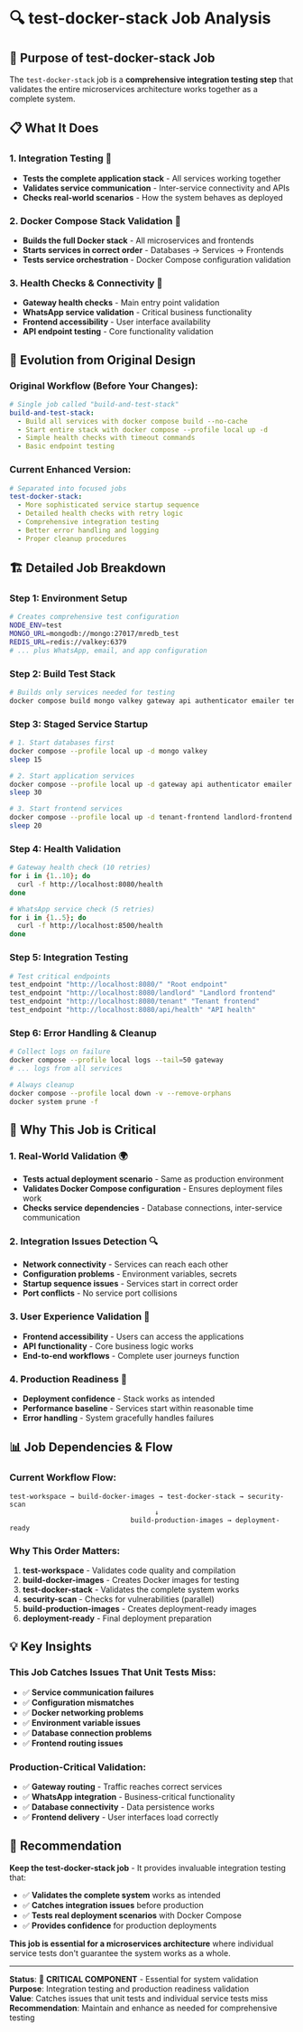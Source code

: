 # 🔍 test-docker-stack Job Analysis

## 🎯 **Purpose of test-docker-stack Job**

The `test-docker-stack` job is a **comprehensive integration testing step** that validates the entire microservices architecture works together as a complete system.

## 📋 **What It Does**

### **1. Integration Testing** 🧪
- **Tests the complete application stack** - All services working together
- **Validates service communication** - Inter-service connectivity and APIs
- **Checks real-world scenarios** - How the system behaves as deployed

### **2. Docker Compose Stack Validation** 🐳
- **Builds the full Docker stack** - All microservices and frontends
- **Starts services in correct order** - Databases → Services → Frontends
- **Tests service orchestration** - Docker Compose configuration validation

### **3. Health Checks & Connectivity** 🏥
- **Gateway health checks** - Main entry point validation
- **WhatsApp service validation** - Critical business functionality
- **Frontend accessibility** - User interface availability
- **API endpoint testing** - Core functionality validation

## 🔄 **Evolution from Original Design**

### **Original Workflow** (Before Your Changes):
```yaml
# Single job called "build-and-test-stack"
build-and-test-stack:
  - Build all services with docker compose build --no-cache
  - Start entire stack with docker compose --profile local up -d
  - Simple health checks with timeout commands
  - Basic endpoint testing
```

### **Current Enhanced Version**:
```yaml
# Separated into focused jobs
test-docker-stack:
  - More sophisticated service startup sequence
  - Detailed health checks with retry logic
  - Comprehensive integration testing
  - Better error handling and logging
  - Proper cleanup procedures
```

## 🏗️ **Detailed Job Breakdown**

### **Step 1: Environment Setup**
```bash
# Creates comprehensive test configuration
NODE_ENV=test
MONGO_URL=mongodb://mongo:27017/mredb_test
REDIS_URL=redis://valkey:6379
# ... plus WhatsApp, email, and app configuration
```

### **Step 2: Build Test Stack**
```bash
# Builds only services needed for testing
docker compose build mongo valkey gateway api authenticator emailer tenantapi whatsapp tenant-frontend landlord-frontend
```

### **Step 3: Staged Service Startup**
```bash
# 1. Start databases first
docker compose --profile local up -d mongo valkey
sleep 15

# 2. Start application services
docker compose --profile local up -d gateway api authenticator emailer tenantapi whatsapp
sleep 30

# 3. Start frontend services
docker compose --profile local up -d tenant-frontend landlord-frontend
sleep 20
```

### **Step 4: Health Validation**
```bash
# Gateway health check (10 retries)
for i in {1..10}; do
  curl -f http://localhost:8080/health
done

# WhatsApp service check (5 retries)
for i in {1..5}; do
  curl -f http://localhost:8500/health
done
```

### **Step 5: Integration Testing**
```bash
# Test critical endpoints
test_endpoint "http://localhost:8080/" "Root endpoint"
test_endpoint "http://localhost:8080/landlord" "Landlord frontend"
test_endpoint "http://localhost:8080/tenant" "Tenant frontend"
test_endpoint "http://localhost:8080/api/health" "API health"
```

### **Step 6: Error Handling & Cleanup**
```bash
# Collect logs on failure
docker compose --profile local logs --tail=50 gateway
# ... logs from all services

# Always cleanup
docker compose --profile local down -v --remove-orphans
docker system prune -f
```

## 🎯 **Why This Job is Critical**

### **1. Real-World Validation** 🌍
- **Tests actual deployment scenario** - Same as production environment
- **Validates Docker Compose configuration** - Ensures deployment files work
- **Checks service dependencies** - Database connections, inter-service communication

### **2. Integration Issues Detection** 🔍
- **Network connectivity** - Services can reach each other
- **Configuration problems** - Environment variables, secrets
- **Startup sequence issues** - Services start in correct order
- **Port conflicts** - No service port collisions

### **3. User Experience Validation** 👥
- **Frontend accessibility** - Users can access the applications
- **API functionality** - Core business logic works
- **End-to-end workflows** - Complete user journeys function

### **4. Production Readiness** 🚀
- **Deployment confidence** - Stack works as intended
- **Performance baseline** - Services start within reasonable time
- **Error handling** - System gracefully handles failures

## 📊 **Job Dependencies & Flow**

### **Current Workflow Flow**:
```
test-workspace → build-docker-images → test-docker-stack → security-scan
                                    ↓
                              build-production-images → deployment-ready
```

### **Why This Order Matters**:
1. **test-workspace** - Validates code quality and compilation
2. **build-docker-images** - Creates Docker images for testing
3. **test-docker-stack** - Validates the complete system works
4. **security-scan** - Checks for vulnerabilities (parallel)
5. **build-production-images** - Creates deployment-ready images
6. **deployment-ready** - Final deployment preparation

## 💡 **Key Insights**

### **This Job Catches Issues That Unit Tests Miss**:
- ✅ **Service communication failures**
- ✅ **Configuration mismatches**
- ✅ **Docker networking problems**
- ✅ **Environment variable issues**
- ✅ **Database connection problems**
- ✅ **Frontend routing issues**

### **Production-Critical Validation**:
- ✅ **Gateway routing** - Traffic reaches correct services
- ✅ **WhatsApp integration** - Business-critical functionality
- ✅ **Database connectivity** - Data persistence works
- ✅ **Frontend delivery** - User interfaces load correctly

## 🎯 **Recommendation**

**Keep the test-docker-stack job** - It provides invaluable integration testing that:
- ✅ **Validates the complete system** works as intended
- ✅ **Catches integration issues** before production
- ✅ **Tests real deployment scenarios** with Docker Compose
- ✅ **Provides confidence** for production deployments

**This job is essential for a microservices architecture** where individual service tests don't guarantee the system works as a whole.

---

**Status**: 🎯 **CRITICAL COMPONENT** - Essential for system validation  
**Purpose**: Integration testing and production readiness validation  
**Value**: Catches issues that unit tests and individual service tests miss  
**Recommendation**: Maintain and enhance as needed for comprehensive testing
